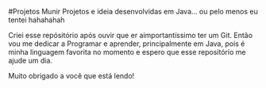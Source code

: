 #Projetos Munir
Projetos e ideia desenvolvidas em Java... ou pelo menos eu tentei hahahahah

Criei esse repósitório após ouvir que er aimportantíssimo ter um Git. Então vou me dedicar a Programar e aprender, principalmente em Java, pois é minha linguagem favorita no momento e espero que esse repositório me ajude um dia.

Muito obrigado a você que está lendo!
